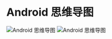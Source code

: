 # Android 思维导图

<img src="https://github.com/jeanboydev/Android-ReadTheFuckingSourceCode/blob/master/resources/Android知识图谱2.png" alt="Android 思维导图"/>


<img src="https://github.com/jeanboydev/Android-ReadTheFuckingSourceCode/blob/master/resources/Android知识图谱.png" alt="Android 思维导图"/>




